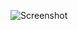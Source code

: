 ![Screenshot](https://raw.githubusercontent.com/Cryakl/Ultimate-RAT-Collection/refs/heads/main/PcShare/PcShare%202005/Screenshot.png)
